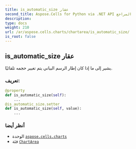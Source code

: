 ```yaml
---
title: is_automatic_size عقار
second_title: Aspose.Cells for Python via .NET API المراجع
description:
type: docs
weight: 210
url: /ar/aspose.cells.charts/chartarea/is_automatic_size/
is_root: false
---
```

##  is_automatic_size عقار

يشير إلى ما إذا كان إطار الرسم البياني يتم تغيير حجمه تلقائيًا.
###  تعريف:
```python
@property
def is_automatic_size(self):
    ...
@is_automatic_size.setter
def is_automatic_size(self, value):
    ...
```

###  أنظر أيضا
* الوحدة [`aspose.cells.charts`](../../)
* فئة [`ChartArea`](/cells/python-net/ar/aspose.cells.charts/chartarea)
